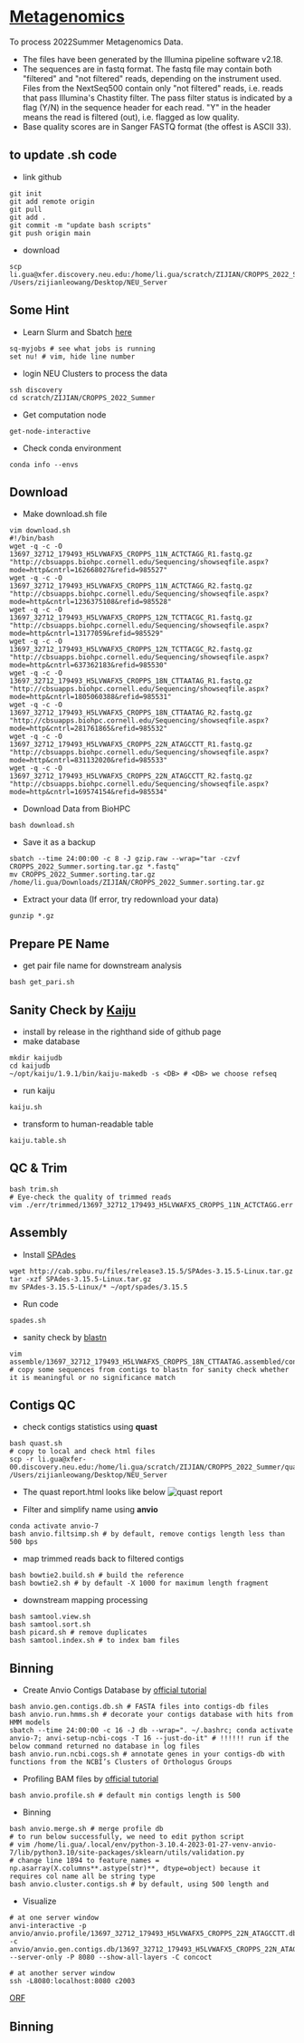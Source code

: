 # [Metagenomics](https://en.wikipedia.org/wiki/Metagenomics)
To process 2022Summer Metagenomics Data. 
- The files have been generated by the Illumina pipeline software v2.18.
- The sequences are in fastq format. The fastq file may contain both "filtered" and "not filtered" reads, depending on the instrument used. Files from the NextSeq500 contain only "not filtered" reads, i.e. reads that pass Illumina's Chastity filter. The pass filter status is indicated by a flag (Y/N) in the sequence header for each read. "Y" in the header means the read is filtered (out), i.e. flagged as low quality.
- Base quality scores are in Sanger FASTQ format (the offest is ASCII 33).

## to update **.sh** code
- link github
```
git init
git add remote origin
git pull 
git add .
git commit -m "update bash scripts"
git push origin main
```

- download
```
scp li.gua@xfer.discovery.neu.edu:/home/li.gua/scratch/ZIJIAN/CROPPS_2022_Summer/*.sh /Users/zijianleowang/Desktop/NEU_Server
```
## Some Hint
- Learn Slurm and Sbatch [here](https://slurm.schedmd.com/sbatch.html)
```
sq-myjobs # see what jobs is running
set nu! # vim, hide line number
```

- login NEU Clusters to process the data
``` 
ssh discovery
cd scratch/ZIJIAN/CROPPS_2022_Summer
```

- Get computation node
```
get-node-interactive 
```

- Check conda environment
```
conda info --envs
```

## Download
- Make download.sh file 
```
vim download.sh
#!/bin/bash
wget -q -c -O 13697_32712_179493_H5LVWAFX5_CROPPS_11N_ACTCTAGG_R1.fastq.gz "http://cbsuapps.biohpc.cornell.edu/Sequencing/showseqfile.aspx?mode=http&cntrl=162668027&refid=985527"
wget -q -c -O 13697_32712_179493_H5LVWAFX5_CROPPS_11N_ACTCTAGG_R2.fastq.gz "http://cbsuapps.biohpc.cornell.edu/Sequencing/showseqfile.aspx?mode=http&cntrl=1236375108&refid=985528"
wget -q -c -O 13697_32712_179493_H5LVWAFX5_CROPPS_12N_TCTTACGC_R1.fastq.gz "http://cbsuapps.biohpc.cornell.edu/Sequencing/showseqfile.aspx?mode=http&cntrl=13177059&refid=985529"
wget -q -c -O 13697_32712_179493_H5LVWAFX5_CROPPS_12N_TCTTACGC_R2.fastq.gz "http://cbsuapps.biohpc.cornell.edu/Sequencing/showseqfile.aspx?mode=http&cntrl=637362183&refid=985530"
wget -q -c -O 13697_32712_179493_H5LVWAFX5_CROPPS_18N_CTTAATAG_R1.fastq.gz "http://cbsuapps.biohpc.cornell.edu/Sequencing/showseqfile.aspx?mode=http&cntrl=1805060388&refid=985531"
wget -q -c -O 13697_32712_179493_H5LVWAFX5_CROPPS_18N_CTTAATAG_R2.fastq.gz "http://cbsuapps.biohpc.cornell.edu/Sequencing/showseqfile.aspx?mode=http&cntrl=281761865&refid=985532"
wget -q -c -O 13697_32712_179493_H5LVWAFX5_CROPPS_22N_ATAGCCTT_R1.fastq.gz "http://cbsuapps.biohpc.cornell.edu/Sequencing/showseqfile.aspx?mode=http&cntrl=831132020&refid=985533"
wget -q -c -O 13697_32712_179493_H5LVWAFX5_CROPPS_22N_ATAGCCTT_R2.fastq.gz "http://cbsuapps.biohpc.cornell.edu/Sequencing/showseqfile.aspx?mode=http&cntrl=169574154&refid=985534"
```

- Download Data from BioHPC
```
bash download.sh
```

- Save it as a backup
```
sbatch --time 24:00:00 -c 8 -J gzip.raw --wrap="tar -czvf CROPPS_2022_Summer.sorting.tar.gz *.fastq"
mv CROPPS_2022_Summer.sorting.tar.gz /home/li.gua/Downloads/ZIJIAN/CROPPS_2022_Summer.sorting.tar.gz
```

- Extract your data (If error, try redownload your data)
```
gunzip *.gz
```

## Prepare PE Name
- get pair file name for downstream analysis
```
bash get_pari.sh
```

## Sanity Check by [Kaiju](https://github.com/bioinformatics-centre/kaiju)
- install by release in the righthand side of github page
- make database
```
mkdir kaijudb
cd kaijudb
~/opt/kaiju/1.9.1/bin/kaiju-makedb -s <DB> # <DB> we choose refseq
```
- run kaiju
```
kaiju.sh
```
- transform to human-readable table
```
kaiju.table.sh
```
## QC & Trim
```
bash trim.sh
# Eye-check the quality of trimmed reads
vim ./err/trimmed/13697_32712_179493_H5LVWAFX5_CROPPS_11N_ACTCTAGG.err 
```

## Assembly
- Install [SPAdes](https://github.com/ablab/spades)
```
wget http://cab.spbu.ru/files/release3.15.5/SPAdes-3.15.5-Linux.tar.gz
tar -xzf SPAdes-3.15.5-Linux.tar.gz
mv SPAdes-3.15.5-Linux/* ~/opt/spades/3.15.5
```

- Run code
```
spades.sh
```

- sanity check by [blastn](https://blast.ncbi.nlm.nih.gov/Blast.cgi?PROGRAM=blastn&BLAST_SPEC=GeoBlast&PAGE_TYPE=BlastSearch)
```
vim assemble/13697_32712_179493_H5LVWAFX5_CROPPS_18N_CTTAATAG.assembled/contigs.fasta
# copy some sequences from contigs to blastn for sanity check whether it is meaningful or no significance match
```

## Contigs QC
- check contigs statistics using **quast**
```
bash quast.sh
# copy to local and check html files
scp -r li.gua@xfer-00.discovery.neu.edu:/home/li.gua/scratch/ZIJIAN/CROPPS_2022_Summer/quast /Users/zijianleowang/Desktop/NEU_Server
```
- The quast report.html looks like below
![quast report](https://github.com/ZJLEOWANG3/Metagenomics/blob/31123b60c5fe03ea40ed6975f444c2a9c893f583/media/quast.example.png)

- Filter and simplify name using **anvio**
```
conda activate anvio-7
bash anvio.filtsimp.sh # by default, remove contigs length less than 500 bps
```

- map trimmed reads back to filtered contigs
```
bash bowtie2.build.sh # build the reference
bash bowtie2.sh # by default -X 1000 for maximum length fragment
```

- downstream mapping processing
```
bash samtool.view.sh
bash samtool.sort.sh
bash picard.sh # remove duplicates
bash samtool.index.sh # to index bam files
```

## Binning
- Create Anvio Contigs Database by [official tutorial](https://merenlab.org/2016/06/22/anvio-tutorial-v2/#anvi-gen-contigs-database)
```
bash anvio.gen.contigs.db.sh # FASTA files into contigs-db files
bash anvio.run.hmms.sh # decorate your contigs database with hits from HMM models 
sbatch --time 24:00:00 -c 16 -J db --wrap=". ~/.bashrc; conda activate anvio-7; anvi-setup-ncbi-cogs -T 16 --just-do-it" # !!!!!! run if the below command returned no database in log files
bash anvio.run.ncbi.cogs.sh # annotate genes in your contigs-db with functions from the NCBI’s Clusters of Orthologus Groups
```
- Profiling BAM files by [official tutorial](https://merenlab.org/2016/06/22/anvio-tutorial-v2/#profiling-bam-files)
```
bash anvio.profile.sh # default min contigs length is 500
```
- Binning
```
bash anvio.merge.sh # merge profile db
# to run below successfully, we need to edit python script
# vim /home/li.gua/.local/env/python-3.10.4-2023-01-27-venv-anvio-7/lib/python3.10/site-packages/sklearn/utils/validation.py
# change line 1894 to feature_names = np.asarray(X.columns**.astype(str)**, dtype=object) because it requires col name all be string type
bash anvio.cluster.contigs.sh # by default, using 500 length and 
```
- Visualize
```
# at one server window
anvi-interactive -p anvio/anvio.profile/13697_32712_179493_H5LVWAFX5_CROPPS_22N_ATAGCCTT.db/PROFILE_merged/PROFILE.db -c anvio/anvio.gen.contigs.db/13697_32712_179493_H5LVWAFX5_CROPPS_22N_ATAGCCTT.db --server-only -P 8080 --show-all-layers -C concoct
```
```
# at another server window
ssh -L8080:localhost:8080 c2003
```

[ORF](https://www.genome.gov/genetics-glossary/Open-Reading-Frame)

## Binning
